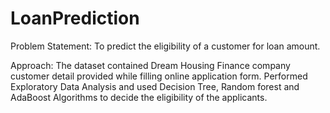 # LoanPrediction

Problem Statement: To predict the eligibility of a customer for loan amount. 

Approach: The dataset contained Dream Housing Finance company customer detail provided while filling online application form. Performed Exploratory Data Analysis and used Decision Tree, Random forest and AdaBoost Algorithms to decide the eligibility of the applicants.
